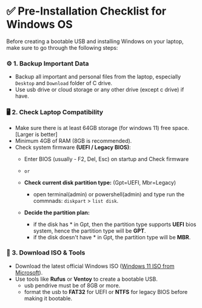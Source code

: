 # ✅ Pre-Installation Checklist for Windows OS
Before creating a bootable USB and installing Windows on your laptop, make sure to go through the following steps:

### ⚙ 1. Backup Important Data
- Backup all important and personal files from the laptop, especially `Desktop` and `Download` folder of C drive.
- Use usb drive or cloud storage or any other drive (except c drive) if have.

### 🖥 2. Check Laptop Compatibility
- Make sure there is at least 64GB storage (for windows 11) free space. [Larger is better] 
- Minimum 4GB of RAM (8GB is recommended).
- Check system firmware **(UEFI / Legacy BIOS)**:
    - Enter BIOS (usually - F2, Del, Esc) on startup and Check firmware

    - `or`

    - **Check current disk partition type:** (Gpt=UEFI, Mbr=Legacy)
        - open terminal(admin) or powershell(admin) and type run the commnads: `diskpart` > `list disk`.
    
    - **Decide the partition plan:**
        - if the disk has * in Gpt, then the partition type supports **UEFI** bios system, hence the partition type will be **GPT**.
        - if the disk doesn't have * in Gpt, the partition type will be **MBR**.

### 🧰 3. Download ISO & Tools
- Download the latest official Windows ISO ([Windows 11 ISO from Microsoft](https://www.microsoft.com/en-us/software-download/windows11)).
- Use tools like **Rufus** or **Ventoy** to create a bootable USB.
    - usb pendrive must be of 8GB or more.
    - format the usb to **FAT32** for UEFI or **NTFS** for legacy BIOS before making it bootable.